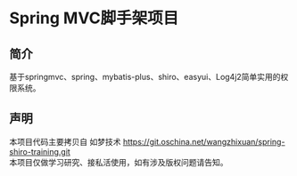 # Spring MVC脚手架项目

## 简介
基于springmvc、spring、mybatis-plus、shiro、easyui、Log4j2简单实用的权限系统。

## 声明
本项目代码主要拷贝自 如梦技术 https://git.oschina.net/wangzhixuan/spring-shiro-training.git  
本项目仅做学习研究、接私活使用，如有涉及版权问题请告知。